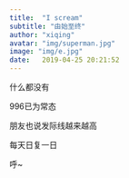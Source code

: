 ```yaml
---
title:  "I scream"
subtitle: "由始至终"
author: "xiqing"
avatar: "img/superman.jpg"
image: "img/e.jpg"
date:   2019-04-25 20:21:52
---
```


什么都没有

996已为常态

朋友也说发际线越来越高

每天日复一日

呼~